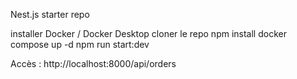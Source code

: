 Nest.js starter repo

installer Docker / Docker Desktop
cloner le repo
npm install
docker compose up -d
npm run start:dev


Accès : http://localhost:8000/api/orders

